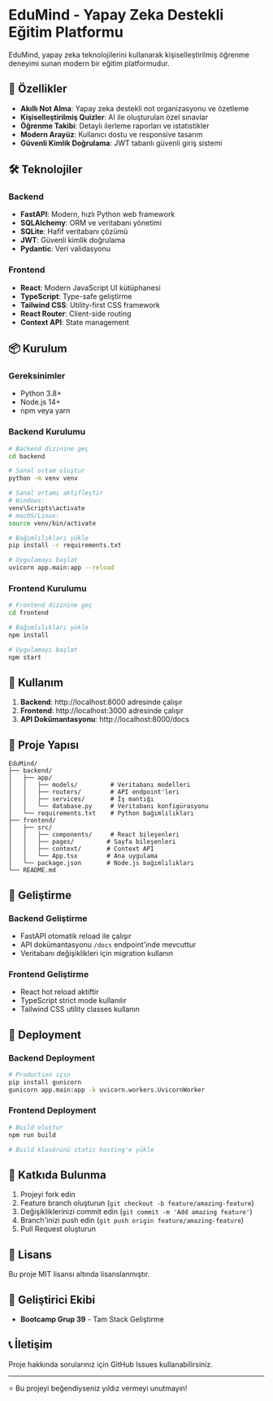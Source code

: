# EduMind - Yapay Zeka Destekli Eğitim Platformu

EduMind, yapay zeka teknolojilerini kullanarak kişiselleştirilmiş öğrenme deneyimi sunan modern bir eğitim platformudur.

## 🚀 Özellikler

- **Akıllı Not Alma**: Yapay zeka destekli not organizasyonu ve özetleme
- **Kişiselleştirilmiş Quizler**: AI ile oluşturulan özel sınavlar
- **Öğrenme Takibi**: Detaylı ilerleme raporları ve istatistikler
- **Modern Arayüz**: Kullanıcı dostu ve responsive tasarım
- **Güvenli Kimlik Doğrulama**: JWT tabanlı güvenli giriş sistemi

## 🛠️ Teknolojiler

### Backend
- **FastAPI**: Modern, hızlı Python web framework
- **SQLAlchemy**: ORM ve veritabanı yönetimi
- **SQLite**: Hafif veritabanı çözümü
- **JWT**: Güvenli kimlik doğrulama
- **Pydantic**: Veri validasyonu

### Frontend
- **React**: Modern JavaScript UI kütüphanesi
- **TypeScript**: Type-safe geliştirme
- **Tailwind CSS**: Utility-first CSS framework
- **React Router**: Client-side routing
- **Context API**: State management

## 📦 Kurulum

### Gereksinimler
- Python 3.8+
- Node.js 14+
- npm veya yarn

### Backend Kurulumu

```bash
# Backend dizinine geç
cd backend

# Sanal ortam oluştur
python -m venv venv

# Sanal ortamı aktifleştir
# Windows:
venv\Scripts\activate
# macOS/Linux:
source venv/bin/activate

# Bağımlılıkları yükle
pip install -r requirements.txt

# Uygulamayı başlat
uvicorn app.main:app --reload
```

### Frontend Kurulumu

```bash
# Frontend dizinine geç
cd frontend

# Bağımlılıkları yükle
npm install

# Uygulamayı başlat
npm start
```

## 🎯 Kullanım

1. **Backend**: http://localhost:8000 adresinde çalışır
2. **Frontend**: http://localhost:3000 adresinde çalışır
3. **API Dokümantasyonu**: http://localhost:8000/docs

## 📁 Proje Yapısı

```
EduMind/
├── backend/
│   ├── app/
│   │   ├── models/         # Veritabanı modelleri
│   │   ├── routers/        # API endpoint'leri
│   │   ├── services/       # İş mantığı
│   │   └── database.py     # Veritabanı konfigürasyonu
│   └── requirements.txt    # Python bağımlılıkları
├── frontend/
│   ├── src/
│   │   ├── components/     # React bileşenleri
│   │   ├── pages/         # Sayfa bileşenleri
│   │   ├── context/       # Context API
│   │   └── App.tsx        # Ana uygulama
│   └── package.json       # Node.js bağımlılıkları
└── README.md
```

## 🔧 Geliştirme

### Backend Geliştirme
- FastAPI otomatik reload ile çalışır
- API dokümantasyonu `/docs` endpoint'inde mevcuttur
- Veritabanı değişiklikleri için migration kullanın

### Frontend Geliştirme
- React hot reload aktiftir
- TypeScript strict mode kullanılır
- Tailwind CSS utility classes kullanın

## 🚀 Deployment

### Backend Deployment
```bash
# Production için
pip install gunicorn
gunicorn app.main:app -k uvicorn.workers.UvicornWorker
```

### Frontend Deployment
```bash
# Build oluştur
npm run build

# Build klasörünü static hosting'e yükle
```

## 🤝 Katkıda Bulunma

1. Projeyi fork edin
2. Feature branch oluşturun (`git checkout -b feature/amazing-feature`)
3. Değişikliklerinizi commit edin (`git commit -m 'Add amazing feature'`)
4. Branch'inizi push edin (`git push origin feature/amazing-feature`)
5. Pull Request oluşturun

## 📄 Lisans

Bu proje MIT lisansı altında lisanslanmıştır.

## 👥 Geliştirici Ekibi

- **Bootcamp Grup 39** - Tam Stack Geliştirme

## 📞 İletişim

Proje hakkında sorularınız için GitHub Issues kullanabilirsiniz.

---

⭐ Bu projeyi beğendiyseniz yıldız vermeyi unutmayın!

